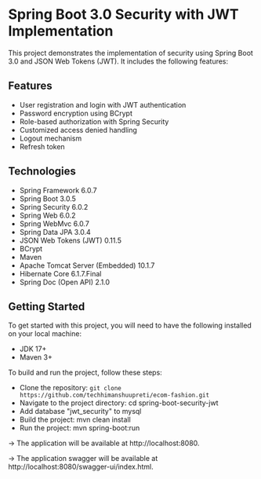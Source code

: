 [//]: # (# ecom-fashion)

[//]: # (e-commerce web app)

# Spring Boot 3.0 Security with JWT Implementation
This project demonstrates the implementation of security using Spring Boot 3.0 and JSON Web Tokens (JWT). It includes the following features:

## Features
* User registration and login with JWT authentication
* Password encryption using BCrypt
* Role-based authorization with Spring Security
* Customized access denied handling
* Logout mechanism
* Refresh token

## Technologies
* Spring Framework 6.0.7
* Spring Boot 3.0.5
* Spring Security 6.0.2
* Spring Web 6.0.2
* Spring WebMvc 6.0.7
* Spring Data JPA 3.0.4
* JSON Web Tokens (JWT) 0.11.5
* BCrypt
* Maven
* Apache Tomcat Server (Embedded) 10.1.7
* Hibernate Core 6.1.7.Final
* Spring Doc (Open API) 2.1.0

## Getting Started
To get started with this project, you will need to have the following installed on your local machine:

* JDK 17+
* Maven 3+


To build and run the project, follow these steps:

* Clone the repository: `git clone https://github.com/techhimanshuupreti/ecom-fashion.git`
* Navigate to the project directory: cd spring-boot-security-jwt
* Add database "jwt_security" to mysql
* Build the project: mvn clean install
* Run the project: mvn spring-boot:run

-> The application will be available at http://localhost:8080.

-> The application swagger will be available at http://localhost:8080/swagger-ui/index.html.
